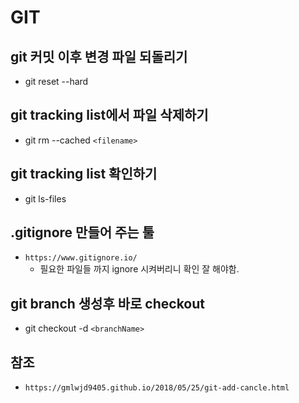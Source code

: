 # GIT

## git 커밋 이후 변경 파일 되돌리기
- git reset --hard

## git tracking list에서 파일 삭제하기
- git rm --cached `<filename>`

## git tracking list 확인하기
- git ls-files

## .gitignore 만들어 주는 툴
- `https://www.gitignore.io/`
  - 필요한 파일들 까지 ignore 시켜버리니 확인 잘 해야함.

## git branch 생성후 바로 checkout
- git checkout -d `<branchName>`

## 참조
- `https://gmlwjd9405.github.io/2018/05/25/git-add-cancle.html`